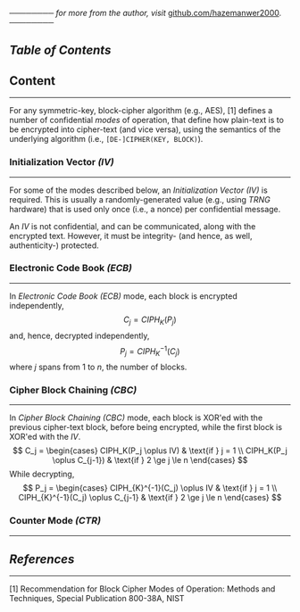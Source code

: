 ──────── *for more from the author, visit* [github.com/hazemanwer2000](https://github.com/hazemanwer2000). ────────
## *Table of Contents*

## Content
---
For any symmetric-key, block-cipher algorithm (e.g., AES), [1] defines a number of confidential *modes* of operation, that define how plain-text is to be encrypted into cipher-text (and vice versa), using the semantics of the underlying algorithm (i.e., `[DE-]CIPHER(KEY, BLOCK)`).

### Initialization Vector *(IV)*
---
For some of the modes described below, an *Initialization Vector (IV)* is required. This is usually a randomly-generated value (e.g., using *TRNG* hardware) that is used only once (i.e., a nonce) per confidential message.

An *IV* is not confidential, and can be communicated, along with the encrypted text. However, it must be integrity- (and hence, as well, authenticity-) protected.
### Electronic Code Book *(ECB)*
---
In *Electronic Code Book (ECB)* mode, each block is encrypted independently,
$$C_j = CIPH_K(P_j)$$
and, hence, decrypted independently,
$$P_j = CIPH_{K}^{-1}(C_j)$$
where $j$ spans from $1$ to $n$, the number of blocks.
### Cipher Block Chaining *(CBC)*
---
In *Cipher Block Chaining (CBC)* mode, each block is XOR'ed with the previous cipher-text block, before being encrypted, while the first block is XOR'ed with the *IV*.
$$
C_j = \begin{cases} 
	CIPH_K(P_j \oplus IV) & \text{if } j = 1 \\
	CIPH_K(P_j \oplus C_{j-1}) & \text{if } 2 \ge j \le n
\end{cases}
$$
While decrypting,
$$
P_j = \begin{cases} 
	CIPH_{K}^{-1}(C_j) \oplus IV & \text{if } j = 1 \\
	CIPH_{K}^{-1}(C_j) \oplus C_{j-1} & \text{if } 2 \ge j \le n
\end{cases}
$$
### Counter Mode *(CTR)*
---

## *References*
---
[1] Recommendation for Block Cipher Modes of Operation: Methods and Techniques, Special Publication 800-38A, NIST
